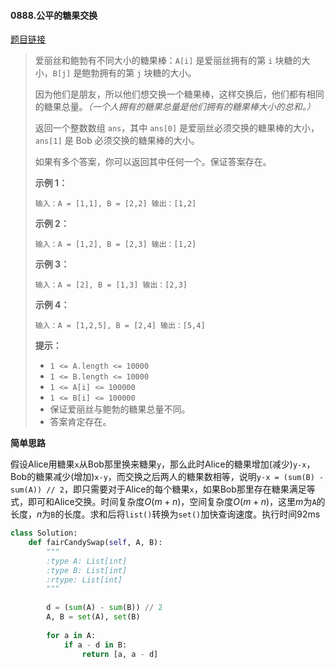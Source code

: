 #### 0888.公平的糖果交换
[题目链接](https://leetcode-cn.com/problems/fair-candy-swap/)
> 爱丽丝和鲍勃有不同大小的糖果棒：`A[i]` 是爱丽丝拥有的第 `i` 块糖的大小，`B[j]` 是鲍勃拥有的第 `j` 块糖的大小。
>
> 因为他们是朋友，所以他们想交换一个糖果棒，这样交换后，他们都有相同的糖果总量。*（一个人拥有的糖果总量是他们拥有的糖果棒大小的总和。）*
>
> 返回一个整数数组 `ans`，其中 `ans[0]` 是爱丽丝必须交换的糖果棒的大小，`ans[1]` 是 Bob 必须交换的糖果棒的大小。
>
> 如果有多个答案，你可以返回其中任何一个。保证答案存在。
>
>  
>
> **示例 1：**
>
> `
> 输入：A = [1,1], B = [2,2]
> 输出：[1,2]
> `
>
> **示例 2：**
>
> `
> 输入：A = [1,2], B = [2,3]
> 输出：[1,2]
> `
>
> **示例 3：**
>
> `
> 输入：A = [2], B = [1,3]
> 输出：[2,3]
> `
>
> **示例 4：**
>
> `
> 输入：A = [1,2,5], B = [2,4]
> 输出：[5,4]
> `
>
>  
>
> **提示：**
>
> - `1 <= A.length <= 10000`
> - `1 <= B.length <= 10000`
> - `1 <= A[i] <= 100000`
> - `1 <= B[i] <= 100000`
> - 保证爱丽丝与鲍勃的糖果总量不同。
> - 答案肯定存在。

**简单思路**

假设Alice用糖果`x`从Bob那里换来糖果`y`，那么此时Alice的糖果增加(减少)`y-x`，Bob的糖果减少(增加)`x-y`，而交换之后两人的糖果数相等，说明`y-x = (sum(B) - sum(A)) // 2`，即只需要对于Alice的每个糖果`x`，如果Bob那里存在糖果满足等式，即可和Alice交换。时间复杂度$O(m+n)$，空间复杂度$O(m+n)$，这里$m$为`A`的长度，$n$为`B`的长度。求和后将`list()`转换为`set()`加快查询速度。执行时间92ms

```python
class Solution:
    def fairCandySwap(self, A, B):
        """
        :type A: List[int]
        :type B: List[int]
        :rtype: List[int]
        """
    
        d = (sum(A) - sum(B)) // 2
        A, B = set(A), set(B)
        
        for a in A:
            if a - d in B:
                return [a, a - d]
```


